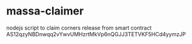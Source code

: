 # massa-claimer
nodejs script to claim corners release from smart contract AS12qzyNBDnwqq2vYwvUMHzrtMkVp6nQGJJ3TETVKF5HCd4yymzJP
